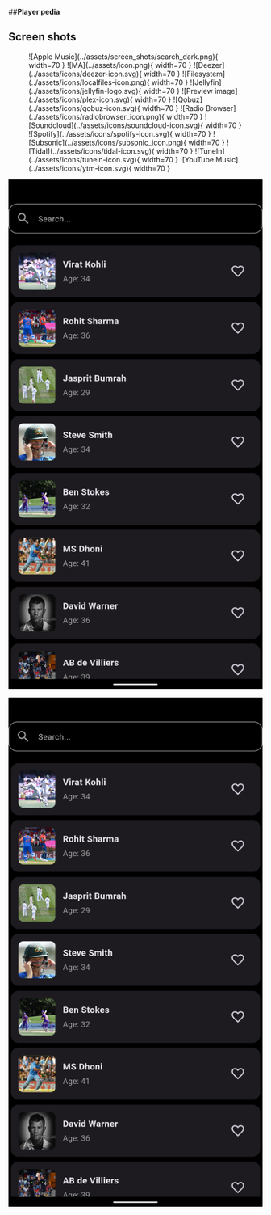 ##**Player pedia**
## Screen shots

<figure markdown>
  ![Apple Music](../assets/screen_shots/search_dark.png){ width=70 } ![MA](../assets/icon.png){ width=70 } ![Deezer](../assets/icons/deezer-icon.svg){ width=70 } ![Filesystem](../assets/icons/localfiles-icon.png){ width=70 } ![Jellyfin](../assets/icons/jellyfin-logo.svg){ width=70 } ![Preview image](../assets/icons/plex-icon.svg){ width=70 } ![Qobuz](../assets/icons/qobuz-icon.svg){ width=70 } ![Radio Browser](../assets/icons/radiobrowser_icon.png){ width=70 } ![Soundcloud](../assets/icons/soundcloud-icon.svg){ width=70 } ![Spotify](../assets/icons/spotify-icon.svg){ width=70 } ![Subsonic](../assets/icons/subsonic_icon.png){ width=70 } ![Tidal](../assets/icons/tidal-icon.svg){ width=70 } ![TuneIn](../assets/icons/tunein-icon.svg){ width=70 } ![YouTube Music](../assets/icons/ytm-icon.svg){ width=70 }
</figure>

![Alt text for screen readers](https://raw.githubusercontent.com/error404sushant/player_pedia/refs/heads/main/assets/screen_shots/search_dark.png)

![Alt text for screen readers](https://raw.githubusercontent.com/error404sushant/player_pedia/refs/heads/main/assets/screen_shots/search_dark.png)

